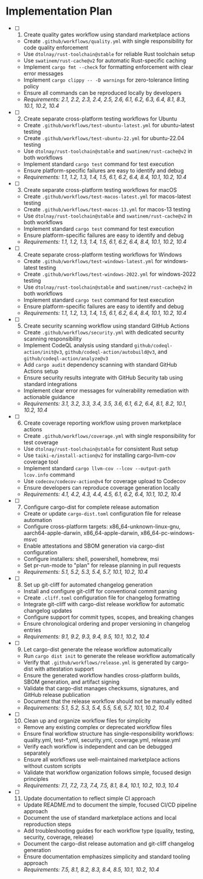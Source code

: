 # Implementation Plan

- [ ] 1. Create quality gates workflow using standard marketplace actions

  - Create `.github/workflows/quality.yml` with single responsibility for code quality enforcement
  - Use `dtolnay/rust-toolchain@stable` for reliable Rust toolchain setup
  - Use `swatinem/rust-cache@v2` for automatic Rust-specific caching
  - Implement `cargo fmt --check` for formatting enforcement with clear error messages
  - Implement `cargo clippy -- -D warnings` for zero-tolerance linting policy
  - Ensure all commands can be reproduced locally by developers
  - _Requirements: 2.1, 2.2, 2.3, 2.4, 2.5, 2.6, 6.1, 6.2, 6.3, 6.4, 8.1, 8.3, 10.1, 10.2, 10.4_

- [ ] 2. Create separate cross-platform testing workflows for Ubuntu

  - Create `.github/workflows/test-ubuntu-latest.yml` for ubuntu-latest testing
  - Create `.github/workflows/test-ubuntu-22.yml` for ubuntu-22.04 testing
  - Use `dtolnay/rust-toolchain@stable` and `swatinem/rust-cache@v2` in both workflows
  - Implement standard `cargo test` command for test execution
  - Ensure platform-specific failures are easy to identify and debug
  - _Requirements: 1.1, 1.2, 1.3, 1.4, 1.5, 6.1, 6.2, 6.4, 8.4, 10.1, 10.2, 10.4_

- [ ] 3. Create separate cross-platform testing workflows for macOS

  - Create `.github/workflows/test-macos-latest.yml` for macos-latest testing
  - Create `.github/workflows/test-macos-13.yml` for macos-13 testing
  - Use `dtolnay/rust-toolchain@stable` and `swatinem/rust-cache@v2` in both workflows
  - Implement standard `cargo test` command for test execution
  - Ensure platform-specific failures are easy to identify and debug
  - _Requirements: 1.1, 1.2, 1.3, 1.4, 1.5, 6.1, 6.2, 6.4, 8.4, 10.1, 10.2, 10.4_

- [ ] 4. Create separate cross-platform testing workflows for Windows

  - Create `.github/workflows/test-windows-latest.yml` for windows-latest testing
  - Create `.github/workflows/test-windows-2022.yml` for windows-2022 testing
  - Use `dtolnay/rust-toolchain@stable` and `swatinem/rust-cache@v2` in both workflows
  - Implement standard `cargo test` command for test execution
  - Ensure platform-specific failures are easy to identify and debug
  - _Requirements: 1.1, 1.2, 1.3, 1.4, 1.5, 6.1, 6.2, 6.4, 8.4, 10.1, 10.2, 10.4_

- [ ] 5. Create security scanning workflow using standard GitHub Actions

  - Create `.github/workflows/security.yml` with dedicated security scanning responsibility
  - Implement CodeQL analysis using standard `github/codeql-action/init@v3`, `github/codeql-action/autobuild@v3`, and `github/codeql-action/analyze@v3`
  - Add `cargo audit` dependency scanning with standard GitHub Actions setup
  - Ensure security results integrate with GitHub Security tab using standard integrations
  - Implement clear error messages for vulnerability remediation with actionable guidance
  - _Requirements: 3.1, 3.2, 3.3, 3.4, 3.5, 3.6, 6.1, 6.2, 6.4, 8.1, 8.2, 10.1, 10.2, 10.4_

- [ ] 6. Create coverage reporting workflow using proven marketplace actions

  - Create `.github/workflows/coverage.yml` with single responsibility for test coverage
  - Use `dtolnay/rust-toolchain@stable` for consistent Rust setup
  - Use `taiki-e/install-action@v2` for installing cargo-llvm-cov coverage tool
  - Implement standard `cargo llvm-cov --lcov --output-path lcov.info` command
  - Use `codecov/codecov-action@v4` for coverage upload to Codecov
  - Ensure developers can reproduce coverage generation locally
  - _Requirements: 4.1, 4.2, 4.3, 4.4, 4.5, 6.1, 6.2, 6.4, 10.1, 10.2, 10.4_

- [ ] 7. Configure cargo-dist for complete release automation

  - Create or update `cargo-dist.toml` configuration file for release automation
  - Configure cross-platform targets: x86_64-unknown-linux-gnu, aarch64-apple-darwin, x86_64-apple-darwin, x86_64-pc-windows-msvc
  - Enable attestations and SBOM generation via cargo-dist configuration
  - Configure installers: shell, powershell, homebrew, msi
  - Set pr-run-mode to "plan" for release planning in pull requests
  - _Requirements: 5.1, 5.2, 5.3, 5.4, 5.7, 10.1, 10.2, 10.4_

- [ ] 8. Set up git-cliff for automated changelog generation

  - Install and configure git-cliff for conventional commit parsing
  - Create `.cliff.toml` configuration file for changelog formatting
  - Integrate git-cliff with cargo-dist release workflow for automatic changelog updates
  - Configure support for commit types, scopes, and breaking changes
  - Ensure chronological ordering and proper versioning in changelog entries
  - _Requirements: 9.1, 9.2, 9.3, 9.4, 9.5, 10.1, 10.2, 10.4_

- [ ] 9. Let cargo-dist generate the release workflow automatically

  - Run `cargo dist init` to generate the release workflow automatically
  - Verify that `.github/workflows/release.yml` is generated by cargo-dist with attestation support
  - Ensure the generated workflow handles cross-platform builds, SBOM generation, and artifact signing
  - Validate that cargo-dist manages checksums, signatures, and GitHub release publication
  - Document that the release workflow should not be manually edited
  - _Requirements: 5.1, 5.2, 5.3, 5.4, 5.5, 5.6, 5.7, 10.1, 10.2, 10.4_

- [ ] 10. Clean up and organize workflow files for simplicity

  - Remove any existing complex or deprecated workflow files
  - Ensure final workflow structure has single-responsibility workflows: quality.yml, test-\*.yml, security.yml, coverage.yml, release.yml
  - Verify each workflow is independent and can be debugged separately
  - Ensure all workflows use well-maintained marketplace actions without custom scripts
  - Validate that workflow organization follows simple, focused design principles
  - _Requirements: 7.1, 7.2, 7.3, 7.4, 7.5, 8.1, 8.4, 10.1, 10.2, 10.3, 10.4_

- [ ] 11. Update documentation to reflect simple CI approach

  - Update README.md to document the simple, focused CI/CD pipeline approach
  - Document the use of standard marketplace actions and local reproduction steps
  - Add troubleshooting guides for each workflow type (quality, testing, security, coverage, release)
  - Document the cargo-dist release automation and git-cliff changelog generation
  - Ensure documentation emphasizes simplicity and standard tooling approach
  - _Requirements: 7.5, 8.1, 8.2, 8.3, 8.4, 8.5, 10.1, 10.2, 10.4_
